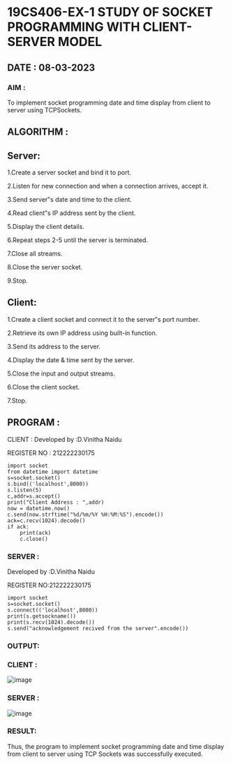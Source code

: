 # 19CS406-EX-1 STUDY OF SOCKET PROGRAMMING WITH CLIENT-SERVER MODEL

## DATE : 08-03-2023
### AIM :
To implement socket programming date and time display from client to server using TCPSockets.

## ALGORITHM :
## Server:
1.Create a server socket and bind it to port.

2.Listen for new connection and when a connection arrives, accept it.

3.Send server‟s date and time to the client.

4.Read client‟s IP address sent by the client.

5.Display the client details.

6.Repeat steps 2-5 until the server is terminated.

7.Close all streams.

8.Close the server socket.

9.Stop.

## Client:
1.Create a client socket and connect it to the server‟s port number.

2.Retrieve its own IP address using built-in function.

3.Send its address to the server.

4.Display the date & time sent by the server.

5.Close the input and output streams.

6.Close the client socket.

7.Stop.

## PROGRAM :
CLIENT :
Developed by :D.Vinitha Naidu

REGISTER NO : 212222230175

```
import socket
from datetime import datetime
s=socket.socket()
s.bind(('localhost',8000))
s.listen(5)
c,addr=s.accept()
print("Client Address : ",addr)
now = datetime.now()
c.send(now.strftime("%d/%m/%Y %H:%M:%S").encode())
ack=c.recv(1024).decode()
if ack:
    print(ack)
    c.close()
 ``` 
### SERVER :
Developed by :D.Vinitha Naidu

REGISTER NO:212222230175
```
import socket
s=socket.socket()
s.connect(('localhost',8000))
print(s.getsockname())
print(s.recv(1024).decode())
s.send("acknowledgement recived from the server".encode())

```

### OUTPUT:
### CLIENT :
![image](https://github.com/VinithaNaidu/19CS406-EX-1/assets/121166004/371cc0da-02f6-4891-a7e3-0c10eb15419a)


### SERVER :
![image](https://github.com/VinithaNaidu/19CS406-EX-1/assets/121166004/94138840-ab5d-4784-855b-963884a173c9)


### RESULT:
Thus, the program to implement socket programming date and time display from client to server using TCP Sockets was successfully executed.
